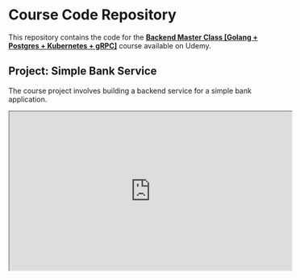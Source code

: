 # Course Code Repository

This repository contains the code for the **[Backend Master Class [Golang + Postgres + Kubernetes + gRPC]](https://www.udemy.com/course/backend-master-class-golang-postgresql-kubernetes/)** course available on Udemy.

## Project: Simple Bank Service

The course project involves building a backend service for a simple bank application.

<iframe width="560" height="315" src='https://dbdiagram.io/e/661468f103593b6b6181e75d/66146a0c03593b6b6181f44f'> </iframe>